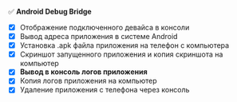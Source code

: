 :white_check_mark: __Android Debug Bridge__

- [X] Отображение подключенного девайса в консоли
- [X] Вывод адреса приложения в системе Android
- [X] Установка .apk файла приложения на телефон с компьютера
- [X] Скриншот запущенного приложения и копия скриншота на компьютер 
- [X] __Вывод в консоль логов приложения__
- [X] Копия логов приложения на компьютер
- [X] Удаление приложения с телефона через консоль
